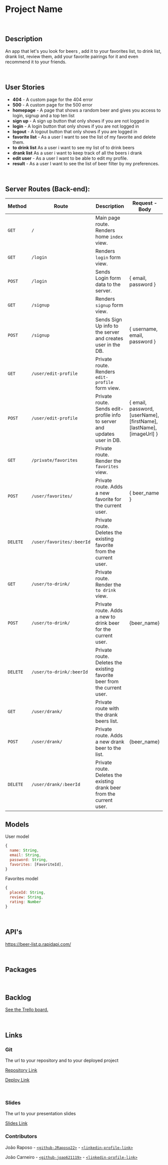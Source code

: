 # Project Name

<br>



## Description

An app that let's you look for beers , add it to your favorites list, to drink list, drank list, review them, add your favorite pairings for it and even recommend it to your friends.



<br>

## User Stories

- **404** - A custom page for the 404 error
- **500** - A custom page for the 500 error
- **homepage** - A page that shows a random beer and gives you access to login, signup and a top ten list
- **sign up** - A sign up button that only shows if you are not logged in
- **login** - A login button that only shows if you are not logged in
- **logout** - A logout button that only shows if you are logged in
- **favorite list** - As a user I want to see the list of my favorite and delete them.
- **to drink list** As a user i want to see my list of to drink beers
- **drank list** As a user i want to keep track of all the beers i drank
- **edit user** - As a user I want to be able to edit my profile.
- **result** - As a user I want to see the list of beer filter by my preferences.




<br>



## Server Routes (Back-end):



| **Method** | **Route**                          | **Description**                                              | Request  - Body                                          |
| ---------- | ---------------------------------- | ------------------------------------------------------------ | -------------------------------------------------------- |
| `GET`      | `/`                                | Main page route.  Renders home `index` view.                 |                                                          |
| `GET`      | `/login`                           | Renders `login` form view.                                   |                                                          |
| `POST`     | `/login`                           | Sends Login form data to the server.                         | {  email, password }                                      |
| `GET`      | `/signup`                          | Renders `signup` form view.                                  |                                                          |
| `POST`     | `/signup`                          | Sends Sign Up info to the server and creates user in the DB. | { username, email, password  }                                    |
| `GET`      | `/user/edit-profile`            | Private route. Renders `edit-profile` form view.             |                                                          |
| `POST`      | `/user/edit-profile`            | Private route. Sends edit-profile info to server and updates user in DB. | { email, password,  [userName], [firstName], [lastName], [imageUrl] } |
| `GET`      | `/private/favorites`               | Private route. Render the `favorites` view.                  |                                                          |
| `POST`     | `/user/favorites/`              | Private route. Adds a new favorite for the current user.     | { beer_name }                                 |
| `DELETE`   | `/user/favorites/:beerId` | Private route. Deletes the existing favorite from the current user. |                                                          |
| `GET`     | `/user/to-drink/`              |Private route. Render the `to drink` view.                                 |
| `POST`   | `/user/to-drink/` | Private route. Adds a new to drink beer for the current user. |  {beer_name}                                                        |                                                         |
| `DELETE`   | `/user/to-drink/:beerId` | Private route. Deletes the existing favorite beer from the current user. |                                                          |                                        |
| `GET`   | `/user/drank/` | Private route with the drank beers list. |                                                          |                                                         |
| `POST`   | `/user/drank/` | Private route. Adds a new drank beer to the list.| {beer_name}  |                                                         |
| `DELETE`   | `/user/drank/:beerId` | Private route. Deletes the existing drank beer from the current user. | 





## Models

User model

```javascript
{
  name: String,
  email: String,
  password: String,
  favorites: [FavoriteId],
}

```



Favorites model

```javascript
{
  placeId: String,
  review: String,
  rating: Number
}

```



<br>

## API's
https://beer-list.p.rapidapi.com/

<br>


## Packages



<br>



## Backlog

[See the Trello board.](https://trello.com/b/Ni3giVKf/ironhackproject)



<br>



## Links



### Git

The url to your repository and to your deployed project

[Repository Link](https://github.com/JRaposo22/Project-Two-BeerApp)

[Deploy Link](https://brew-pal.cyclic.app/)



<br>



### Slides

The url to your presentation slides

[Slides Link](https://docs.google.com/presentation/d/1P5FIi0vHZBUcgUtmt1M4_lLCO5dwdJ4UOgtJa4ehGfk/edit?usp=sharing)

### Contributors
João Raposo - [`<github-JRaposo22>`](https://github.com/JRaposo22) - [`<linkedin-profile-link>`](www.linkedin.com/in/joãofraposo)

João Carneiro - [`<github-joao621119>`](https://github.com/joao621119) - [`<linkedin-profile-link>`](https://www.linkedin.com/in/person2-username)
